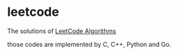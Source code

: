 # leetcode
The solutions of [LeetCode Algorithms](https://leetcode.com/problemset/algorithms/)

those codes are implemented by C, C++, Python and Go.
